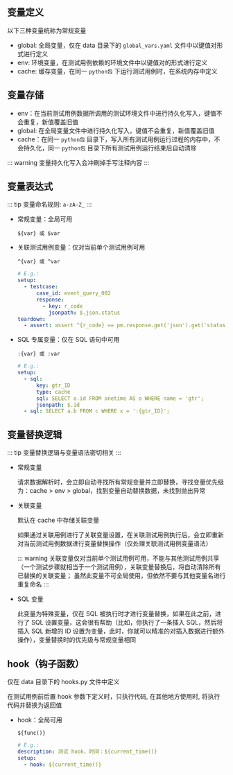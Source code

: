 ## 变量定义

以下三种变量统称为常规变量

- global: 全局变量，仅在 data 目录下的 `global_vars.yaml` 文件中以键值对形式进行定义
- env: 环境变量，在测试用例依赖的环境文件中以键值对的形式进行定义
- cache: 缓存变量，在同一 `python包` 下运行测试用例时，在系统内存中定义

## 变量存储

- env：在当前测试用例数据所调用的测试环境文件中进行持久化写入，键值不会重复，新值覆盖旧值
- global: 在全局变量文件中进行持久化写入，键值不会重复，新值覆盖旧值
- cache：在同一 `python包` 目录下，写入所有测试用例运行过程的内存中，不会持久化，同一 `python包` 目录下所有测试用例运行结束后自动清除

::: warning
变量持久化写入会冲刷掉手写注释内容
:::

## 变量表达式

::: tip
变量命名规则: `a-zA-Z_`
:::

- 常规变量：全局可用

  ```text
  ${var} 或 $var
  ```

- 关联测试用例变量：仅对当前单个测试用例可用

  ```text
  ^{var} 或 ^var
  ```
  ```yaml
  # E.g.:
  setup:
    - testcase:
        case_id: event_query_002
        response:
          - key: r_code
            jsonpath: $.json.status
  teardown:
    - assert: assert ^{r_code} == pm.response.get('json').get('status')
  ```

- SQL 专属变量：仅在 SQL 语句中可用

  ```text
  :{var} 或 :var
  ```
  ```yaml
  # E.g.:
  setup:
    - sql:
        key: gtr_ID
        type: cache
        sql: SELECT o.id FROM onetime AS o WHERE name = 'gtr';
        jsonpath: $.id
    - sql: SELECT a.b FROM c WHERE x = ':{gtr_ID}';
  ```

## 变量替换逻辑

::: tip
变量替换逻辑与变量语法密切相关
:::

- 常规变量

  请求数据解析时，会立即自动寻找所有常规变量并立即替换，寻找变量优先级为：cache > env > global，找到变量自动替换数据，未找到抛出异常

- 关联变量

  默认在 cache 中存储关联变量

  如果通过关联用例进行了关联变量设置，在关联测试用例执行后，会立即重新对当前测试用例数据进行变量替换操作（仅处理关联测试用例变量语法）

  ::: warning
  关联变量仅对当前单个测试用例可用，不能与其他测试用例共享（一个测试步骤就相当于一个测试用例），关联变量替换后，将自动清除所有已替换的关联变量；
  虽然此变量不可全局使用，但依然不要与其他变量名进行重复命名
  :::

- SQL 变量

  此变量为特殊变量，仅在 SQL 被执行时才进行变量替换，如果在此之前，进行了 SQL 设置变量，这会很有帮助（比如，你执行了一条插入
  SQL，然后将插入 SQL 新增的 ID 设置为变量，此时，你就可以精准的对插入数据进行额外操作），变量替换时的优先级与常规变量相同

## hook（钩子函数）

仅在 data 目录下的 hooks.py 文件中定义

在测试用例前后置 hook 参数下定义时，只执行代码, 在其他地方使用时, 将执行代码并替换为返回值

- hook：全局可用

  ```text
  ${func()}
  ```
  ```yaml
  # E.g.:
  description: 测试 hook，时间：${current_time()}
  setup:
    - hook: ${current_time()}
  ```

